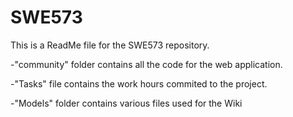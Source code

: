 # SWE573
This is a ReadMe file for the SWE573 repository.

-"community" folder contains all the code for the web application.

-"Tasks" file contains the work hours commited to the project.

-"Models" folder contains various files used for the Wiki
